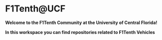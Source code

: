 # F1Tenth@UCF
**Welcome to the F1Tenth Community at the University of Central Florida!**

**In this workspace you can find repositories related to F1Tenth Vehicles**
